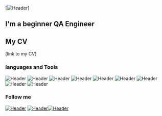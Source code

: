 [![Header](https://github.com/AndreiCeavdar/AndreiCeavdar/blob/main/assets/blue.avif)]

## I'm a beginner QA Engineer

## My CV
[link to my CV]

### languages and Tools
![Header](https://img.shields.io/badge/jira-090909?style=for-the-badge&logo=jira&logoColor=136be1)
![Header](https://img.shields.io/badge/Postman-090909?style=for-the-badge&logo=Postman&logoColor=f76935)
![Header](https://img.shields.io/badge/Swagger-090909?style=for-the-badge&logo=Swagger&logoColor=7ede2b)
![Header](https://img.shields.io/badge/github-090909?style=for-the-badge&logo=github&logoColor=8cc4d7)
![Header](https://img.shields.io/badge/Figma-090909?style=for-the-badge&logo=Figma&logoColor=7d5fa6)
![Header](https://img.shields.io/badge/DBeaver-090909?style=for-the-badge&logo=DBeaver&logoColor=f7f7f7)
![Header](https://img.shields.io/badge/MySQL-090909?style=for-the-badge&logo=MySQL&logoColor=00618a)
![Header](https://img.shields.io/badge/Python-090909?style=for-the-badge&lPython&logoColor=yellow)
![Header](https://img.shields.io/badge/DevTools-090909?style=for-the-badge&logo=googleChrome&logoColor=2674f2)




### Follow me
[![Header](https://img.shields.io/badge/telegram-090909?style=for-the-badge&logo=telegram&logoColor=136db)](https://t.me/kohlschreiber)
[![Header](https://img.shields.io/badge/linkedin-090909?style=for-the-badge&logo=linkedin&logoColor=0073b1)](https://www.linkedin.com/in/andrei-ceavdar-244699268/)[![Header](https://img.shields.io/badge/Gmail-red?style=for-the-badge&logo=Gmail&logoColor=white)](mailto:andreiceavdar91@gmail.com)

